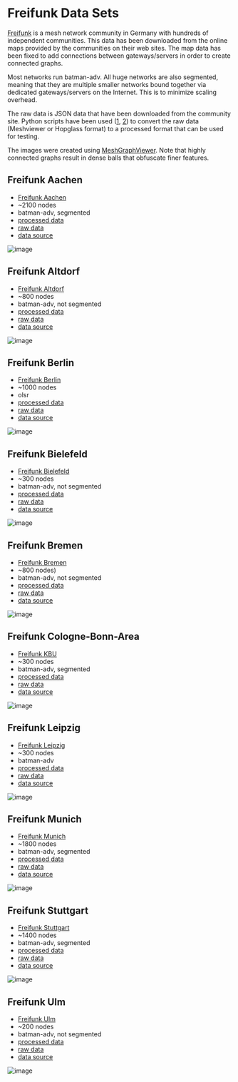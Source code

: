 # Freifunk Data Sets

[Freifunk](https://freifunk.net) is a mesh network community in Germany with hundreds of independent communities.
This data has been downloaded from the online maps provided by the communities on their web sites. The map data has been fixed to add connections between gateways/servers in order to create connected graphs.

Most networks run batman-adv. All huge networks are also segmented, meaning that they are multiple smaller networks bound together via dedicated gateways/servers on the Internet. This is to minimize scaling overhead.

The raw data is JSON data that have been downloaded from the community site. Python scripts have been used ([1](original_freifunk_data/convert_hopglass.py), [2](original_freifunk_data/convert_hopglass.py)) to convert the raw data (Meshviewer or Hopglass format) to a processed format that can be used for testing.

The images were created using [MeshGraphViewer](https://github.com/mwarning/MeshGraphViewer). Note that highly connected graphs result in dense balls that obfuscate finer features.

## Freifunk Aachen

* [Freifunk Aachen](https://freifunk-aachen.de/)
* \~2100 nodes
* batman-adv, segmented
* [processed data](freifunk-aachen.json)
* [raw data](original_freifunk_data/freifunk-aachen-meshviewer.json)
* [data source](https://data.aachen.freifunk.net/meshviewer.json)

![image](freifunk-aachen.png)

## Freifunk Altdorf

* [Freifunk Altdorf](https://www.freifunk-altdorf.de/)
* \~800 nodes
* batman-adv, not segmented
* [processed data](freifunk-altdorf.json)
* [raw data](original_freifunk_data/freifunk-altdorf-meshviewer.json)
* [data source](https://www.freifunk-altdorf.de/karte/)

![image](freifunk-altdorf.png)

## Freifunk Berlin

* [Freifunk Berlin](https://berlin.freifunk.net/)
* \~1000 nodes
* olsr
* [processed data](freifunk-berlin.json)
* [raw data](original_freifunk_data/freifunk-berlin-hopglass.json)
* [data source](https://berlin.freifunk.net/network/map/)

![image](freifunk-berlin.png)

## Freifunk Bielefeld

* [Freifunk Bielefeld](https://freifunk-bielefeld.de)
* \~300 nodes
* batman-adv, not segmented
* [processed data](freifunk-bielefeld.json)
* [raw data](original_freifunk_data/freifunk-bielefeld-meshviewer.json)
* [data source](https://map.freifunk-bielefeld.de/meshviewer/data/meshviewer.json)

![image](freifunk-bielefeld.png)

## Freifunk Bremen

* [Freifunk Bremen](https://bremen.freifunk.net/)
* \~800 nodes)
* batman-adv, not segmented
* [processed data](freifunk-bremen.json)
* [raw data](original_freifunk_data/freifunk-bremen-meshviewer.json)
* [data source](https://downloads.bremen.freifunk.net/data/meshviewer.json)

![image](freifunk-bremen.png)

## Freifunk Cologne-Bonn-Area

* [Freifunk KBU](https://kbu.freifunk.net/)
* \~300 nodes
* batman-adv, segmented
* [processed data](freifunk-cologne-bonn-area.json)
* [raw data](original_freifunk_data/freifunk-cologne-bonn-area-meshviewer.json)
* [data source](https://map.kbu.freifunk.net/data/ffkbub-V2/meshviewer.json)

![image](freifunk-cologne-bonn-area.png)

## Freifunk Leipzig

* [Freifunk Leipzig](http://leipzig.freifunk.net/)
* \~300 nodes
* batman-adv
* [processed data](freifunk-leipzig.json)
* [raw data](original_freifunk_data/freifunk-leipzig-meshviewer.json)
* [data source](http://karte.leipzig.freifunk.net:8018/meshviewer2/data/meshviewer.json)

![image](freifunk-leipzig.png)

## Freifunk Munich

* [Freifunk Munich](https://ffmuc.net/)
* \~1800 nodes
* batman-adv, segmented
* [processed data](freifunk-munich.json)
* [raw data](original_freifunk_data/freifunk-munich-meshviewer.json)
* [data source](https://map.ffmuc.net/data/meshviewer.json)

![image](freifunk-munich.png)

## Freifunk Stuttgart

* [Freifunk Stuttgart](https://freifunk-stuttgart.de)
* \~1400 nodes
* batman-adv, segmented
* [processed data](freifunk-stuttgart.json)
* [raw data](original_freifunk_data/freifunk-stuttgart-meshviewer.json)
* [data source](https://map02.freifunk-stuttgart.de/data/meshviewer.json)

![image](freifunk-stuttgart.png)

## Freifunk Ulm

* [Freifunk Ulm](https://freifunk-ulm.de)
* \~200 nodes
* batman-adv, not segmented
* [processed data](freifunk-ulm.json)
* [raw data](original_freifunk_data/freifunk-ulm-meshviewer.json)
* [data source](https://map11.freifunk-ulm.de/data/meshviewer.json)

![image](freifunk-ulm.png)
